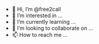 - 👋 Hi, I’m @free2call
- 👀 I’m interested in ...
- 🌱 I’m currently learning ...
- 💞️ I’m looking to collaborate on ...
- 📫 How to reach me ...

<!---
free2call/free2call is a ✨ special ✨ repository because its `README.md` (this file) appears on your GitHub profile.
You can click the Preview link to take a look at your changes.
--->

